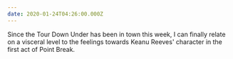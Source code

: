 ```yaml
---
date: 2020-01-24T04:26:00.000Z
---
```


Since the Tour Down Under has been in town this week, I can finally relate on a visceral level to the feelings towards Keanu Reeves' character in the first act of Point Break.
